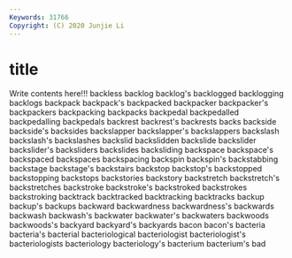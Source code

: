 ```yaml
---
Keywords: 31766
Copyright: (C) 2020 Junjie Li
---
```


# title

Write contents here!!!
backless 
backlog 
backlog's 
backlogged 
backlogging 
backlogs 
backpack 
backpack's 
backpacked 
backpacker
backpacker's 
backpackers 
backpacking 
backpacks 
backpedal 
backpedalled 
backpedalling 
backpedals 
backrest 
backrest's
backrests 
backs 
backside 
backside's 
backsides 
backslapper 
backslapper's 
backslappers 
backslash 
backslash's
backslashes 
backslid 
backslidden 
backslide 
backslider 
backslider's 
backsliders 
backslides 
backsliding 
backspace
backspace's 
backspaced 
backspaces 
backspacing 
backspin 
backspin's 
backstabbing 
backstage 
backstage's 
backstairs
backstop 
backstop's 
backstopped 
backstopping 
backstops 
backstories 
backstory 
backstretch 
backstretch's 
backstretches
backstroke 
backstroke's 
backstroked 
backstrokes 
backstroking 
backtrack 
backtracked 
backtracking 
backtracks 
backup
backup's 
backups 
backward 
backwardness 
backwardness's 
backwards 
backwash 
backwash's 
backwater 
backwater's
backwaters 
backwoods 
backwoods's 
backyard 
backyard's 
backyards 
bacon 
bacon's 
bacteria 
bacteria's
bacterial 
bacteriological 
bacteriologist 
bacteriologist's 
bacteriologists 
bacteriology 
bacteriology's 
bacterium 
bacterium's 
bad
